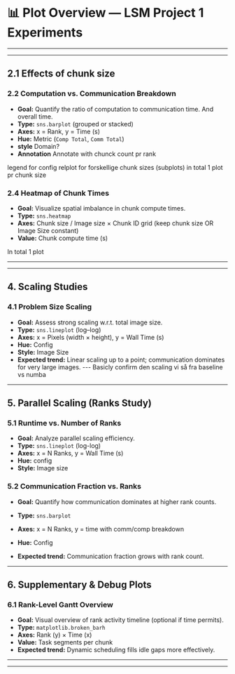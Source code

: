 # 📊 Plot Overview — LSM Project 1 Experiments
---

---

## 2.1 Effects of chunk size 

### **2.2 Computation vs. Communication Breakdown**
- **Goal:** Quantify the ratio of computation to communication time. And overall time. 
- **Type:** `sns.barplot` (grouped or stacked)
- **Axes:** x = Rank, y = Time (s)
- **Hue:** Metric (`Comp Total`, `Comm Total`)
- **style** Domain?
- **Annotation** Annotate with chunck count pr rank

legend for config 
relplot for forskellige chunk sizes (subplots)
in total 1 plot pr chunk size  

### **2.4 Heatmap of Chunk Times**
- **Goal:** Visualize spatial imbalance in chunk compute times.
- **Type:** `sns.heatmap`
- **Axes:** Chunk size / Image size × Chunk ID grid (keep chunk size OR Image Size constant)
- **Value:** Chunk compute time (s)

In total 1 plot

---
---

## 4. Scaling Studies

### **4.1 Problem Size Scaling**
- **Goal:** Assess strong scaling w.r.t. total image size.
- **Type:** `sns.lineplot` (log–log)
- **Axes:** x = Pixels (width × height), y = Wall Time (s)
- **Hue:** Config 
- **Style:** Image Size
- **Expected trend:** Linear scaling up to a point; communication dominates for very large images.
--- Basicly confirm den scaling vi så fra baseline vs numba 


---

## 5. Parallel Scaling (Ranks Study)

### **5.1 Runtime vs. Number of Ranks**
- **Goal:** Analyze parallel scaling efficiency.
- **Type:** `sns.lineplot` (log-log)
- **Axes:** x = N Ranks, y = Wall Time (s)
- **Hue:** config
- **Style:** Image size 

### **5.2 Communication Fraction vs. Ranks**
- **Goal:** Quantify how communication dominates at higher rank counts.
- **Type:** `sns.barplot`
- **Axes:** x = N Ranks, y = time with comm/comp breakdown  
- **Hue:** Config 

- **Expected trend:** Communication fraction grows with rank count.

---

## 6. Supplementary & Debug Plots

### **6.1 Rank-Level Gantt Overview**
- **Goal:** Visual overview of rank activity timeline (optional if time permits).
- **Type:** `matplotlib.broken_barh`
- **Axes:** Rank (y) × Time (x)
- **Value:** Task segments per chunk
- **Expected trend:** Dynamic scheduling fills idle gaps more effectively.

---

---
